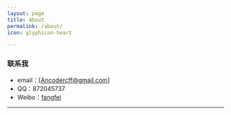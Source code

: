 ```yaml
---
layout: page
title: About
permalink: /about/
icon: glyphicon-heart

---
```


### 联系我

* email：[Ancodercff@gmail.com]
* QQ：872045737
* Weibo：[fangfei](http://weibo.com/2675690941/profile?rightmod=1&wvr=6&mod=personinfo)

---
